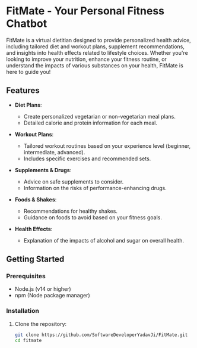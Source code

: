 # FitMate - Your Personal Fitness Chatbot

FitMate is a virtual dietitian designed to provide personalized health advice, including tailored diet and workout plans, supplement recommendations, and insights into health effects related to lifestyle choices. Whether you're looking to improve your nutrition, enhance your fitness routine, or understand the impacts of various substances on your health, FitMate is here to guide you!

## Features

- **Diet Plans**: 
  - Create personalized vegetarian or non-vegetarian meal plans.
  - Detailed calorie and protein information for each meal.

- **Workout Plans**: 
  - Tailored workout routines based on your experience level (beginner, intermediate, advanced).
  - Includes specific exercises and recommended sets.

- **Supplements & Drugs**: 
  - Advice on safe supplements to consider.
  - Information on the risks of performance-enhancing drugs.

- **Foods & Shakes**: 
  - Recommendations for healthy shakes.
  - Guidance on foods to avoid based on your fitness goals.

- **Health Effects**: 
  - Explanation of the impacts of alcohol and sugar on overall health.

## Getting Started

### Prerequisites

- Node.js (v14 or higher)
- npm (Node package manager)

### Installation

1. Clone the repository:
   ```bash
   git clone https://github.com/SoftwareDeveloperYadavJi/FitMate.git
   cd fitmate
